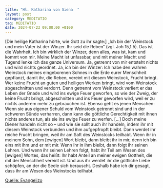 ```yaml
---
title: "Hl. Katharina von Siena  "
layout: post
category: MEDITATIO
tag: MEDITATIO
date: 2024-07-23 09:00:00 +0100
---
```

[Die heilige Katharina hörte, wie Gott zu ihr sagte:] „Ich bin der Weinstock und mein Vater ist der Winzer. Ihr seid die Reben“ (vgl. Joh 15,1.5). Das ist die Wahrheit. Ich bin wirklich der Winzer, denn alles, was ist, kam und kommt von mir. Meine Macht ist unfassbar, und mit meiner Macht und Tugend lenke ich das ganze Universum.<!--more--> Ja, getrennt von mir entsteht nichts und wird nichts geordnet.
Ja, ich bin der Winzer: Ich habe den wahren Weinstock meines eingeborenen Sohnes in die Erde eurer Menschheit gepflanzt, damit ihr, die Reben, vereint mit diesem Weinstock, Frucht bringt. Wer keine Frucht an guten und heiligen Werken bringt, wird vom Weinstock abgeschnitten und verdorrt. Denn getrennt vom Weinstock verliert er das Leben der Gnade und wird ins ewige Feuer geworfen, so wie der Zweig, der keine Frucht bringt, abgeschnitten und ins Feuer geworfen wird, weil er zu nichts anderem mehr zu gebrauchen ist. Ebenso geht es jenen Menschen: Wenn sie aus eigener Schuld vom Weinstock getrennt sind und in der schweren Sünde verharren, dann kann die göttliche Gerechtigkeit mit ihnen nichts anderes tun, als sie ins ewige Feuer zu werfen. […]
Doch meine Diener handeln nicht so – und wie sie sollt auch ihr handeln, indem ihr mit diesem Weinstock verbunden und ihm aufgepfropft bleibt. Dann werdet ihr reiche Frucht bringen, weil ihr am Saft des Weinstocks teilhabt. Wenn ihr in meinem Sohn, dem [ewigen] Wort bleibt, dann bleibt ihr in mir, denn ich bin eins mit ihm und er mit mir. Wenn ihr in ihm bleibt, dann folgt ihr seinen Lehren. Und wenn ihr seinen Lehren folgt, habt ihr Teil am Wesen des [ewigen] Wortes, das heißt: Ihr habt Anteil an meiner ewigen Gottheit, die mit der Menschheit vereint ist. Und aus ihr werdet ihr die göttliche Liebe schöpfen, an der die Seele sich berauscht. Deshalb habe ich dir gesagt, dass ihr am Wesen des Weinstocks teilhabt.
 

[Quelle: Evangelizo](https://evangeliumtagfuertag.org/DE/gospel)
